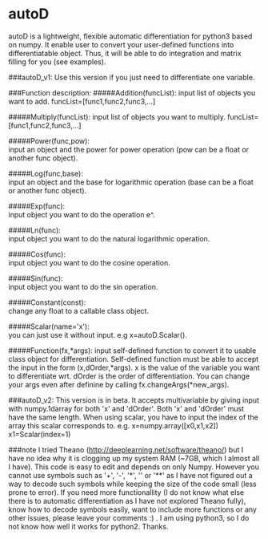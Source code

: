 # autoD
autoD is a lightweight, flexible automatic differentiation for python3 based on numpy. It enable user to convert your user-defined functions into differentiatable object. Thus, it will be able to do integration and matrix filling for you (see examples).

###autoD_v1:
Use this version if you just need to differentiate one variable.

###Function description:
#####Addition(funcList):
input list of objects you want to add. funcList=[func1,func2,func3,...]

#####Multiply(funcList): 
input list of objects you want to multiply. funcList=[func1,func2,func3,...]

#####Power(func,pow):    
input an object and the power for power operation (pow can be a float or another func object).

#####Log(func,base):     
input an object and the base for logarithmic operation (base can be a float or another func object).

#####Exp(func):          
input object you want to do the operation e^.

#####Ln(func):           
input object you want to do the natural logarithmic operation.

#####Cos(func):          
input object you want to do the cosine operation.

#####Sin(func):          
input object you want to do the sin operation.

#####Constant(const):    
change any float to a callable class object.

#####Scalar(name='x'):   
you can just use it without input.
e.g x=autoD.Scalar().

#####Function(fx,*args): 
input self-defined function to convert it to usable class object for differentiation.
Self-defined function must be able to accept the input in the form (x,dOrder,*args).
x is the value of the variable you want to differentiate wrt.
dOrder is the order of differentiation.
You can change your args even after definine by calling fx.changeArgs(*new_args).

###autoD_v2:
This version is in beta. It accepts multivariable by giving input with numpy.1darray for both 'x' and 'dOrder'. Both 'x' and 'dOrder' must have the same length. When using scalar, you have to input the index of the array this scalar corresponds to.
e.g. x=numpy.array([x0,x1,x2]) x1=Scalar(index=1)

###note
I tried Theano (http://deeplearning.net/software/theano/) but I have no idea why it is clogging up my system RAM (~7GB, which I almost all I have). This code is easy to edit and depends on only Numpy. However you cannot use symbols such as '+', '-', '\*', '' or '**' as I have not figured out a way to decode such symbols while keeping the size of the code small (less prone to error). If you need more functionallity (I do not know what else there is to automatic differentiation as I have not explored Theano fully), know how to decode symbols easily, want to include more functions or any other issues, please leave your comments :) . I am using python3, so I do not know how well it works for python2. Thanks.
